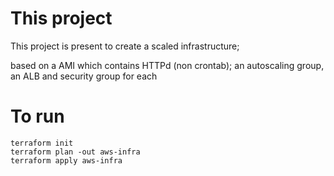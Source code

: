 # This project
This project is present to create a scaled infrastructure;

based on a AMI which contains HTTPd (non crontab);
an autoscaling group, an ALB and security group for each

# To run 

```
terraform init
terraform plan -out aws-infra
terraform apply aws-infra

```


